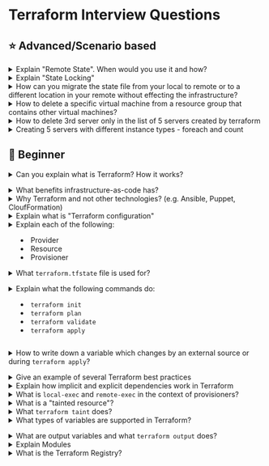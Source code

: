 # Terraform Interview Questions

## :star: Advanced/Scenario based

<details>
<summary>Explain "Remote State". When would you use it and how?</summary><br><b>
</b></details>

<details>
<summary>Explain "State Locking"</summary><br><b>
</b></details>

<details>
<summary>How can you migrate the state file from your local to remote or to a different location in your remote without effecting the infrastructure?</summary><br>
  
- Manually move the state file to desired location
- Modify the code for the remote backend to point to the new location
  ```
    terraform { 
      backend "s3" { 
      bucket         = "tfstate-bucket" 
      key            = "terraform.tfstate" 
      region         = "us-east-1" 
      dynamodb_table = "tfstate-lock" 
      } 
    }
  ```
- Run **terraform init** so it's pointing to the new remote backend.
</details>

<details>
<summary>How to delete a specific virtual machine from a resource group that contains other virtual machines?</summary><br>
  
- Use terraform destroy with target option.
  ```terraform destroy -target=aws_instance.my_ec2 ```
</details>

<details>
<summary>How to delete 3rd server only in the list of 5 servers created by terraform</summary><br>

### Scenario 1: Servers created using count

```
resource "aws_instance" "example" {
  count         = 5
  ami           = "ami-xxxxxx"
  instance_type = "t2.micro"
}

```

In this case, Terraform creates 5 instances:

aws_instance.example[0]

aws_instance.example[1]

aws_instance.example[2] ← this is the 3rd one

aws_instance.example[3]

aws_instance.example[4]

**Option A:** Manually taint & destroy just that one
```
terraform destroy -target=aws_instance.example[2]
```
This destroys the instance, but Terraform will recreate it on the next apply unless the count is reduced or indexed differently.

**Option B:** Replace count with for_each for more control

Instead of using `count`, switch to `for_each` so you can skip specific instances.

```
locals {
  server_ids = [1, 2, 3, 4, 5]
  filtered_servers = [for id in local.server_ids : id if id != 3]
}

resource "aws_instance" "example" {
  for_each      = toset(local.filtered_servers)
  ami           = "ami-xxxxxx"
  instance_type = "t2.micro"
  tags = {
    Name = "server-${each.key}"
  }
}

```

Now the server with ID 3 is skipped/deleted.

Then run:

```
terraform apply
```

Terraform will destroy only the one matching the removed key (3).

### Scenario 2: Servers created using for_each (already)

If you're already using for_each, simply remove the key that corresponds to the 3rd server.

**Summary**
|  Approach	  |    Pros    |  	Cons  |
| ----------- | ---------- | --------- |
| destroy -target=resource[index] |	Fast, targeted	| Will be recreated unless logic changes |
| for_each with conditional exclude	| Proper Terraform way	| Requires some refactoring |
| Reduce count (from 5 to 4)	| Simple	| Deletes the last server, not index 2 |

</details>
<details>
  
<summary>Creating 5 servers with different instance types - foreach and count</summary><br>

To create Multiple AWS resources with different set of configurations - like using Count & ForEach together

**variables.tf**
```
variable "configuration" {
  description = "The total configuration, List of Objects/Dictionary"
  default = [{}]
}

```

**dev-variables.tfvars**
```
configuration = [
  {
    "application_name" : "GritfyApp-dev",
    "ami" : "ami-09e67e426f25ce0d7",
    "no_of_instances" : "2",
    "instance_type" : "t2.medium",
    "subnet_id" : "subnet-0f4f294d8404946eb",
    "vpc_security_group_ids" : ["sg-0d15a4cac0567478c","sg-0d8749c35f7439f3e"]
  },
  {
    "application_name" : "GrityWeb-dev",
    "ami" : "ami-0747bdcabd34c712a",
    "instance_type" : "t2.medium",
    "no_of_instances" : "1"
    "subnet_id" : "subnet-0f4f294d8404946eb"
    "vpc_security_group_ids" : ["sg-0d15a4cac0567478c"]
  },
  {
    "application_name" : "OpsGrit-dev",
    "ami" : "ami-0747bdcabd34c712a",
    "instance_type" : "t3.micro",
    "no_of_instances" : "3"
    "subnet_id" : "subnet-0f4f294d8404946eb"
    "vpc_security_group_ids" : ["sg-0d15a4cac0567478c"]
  }
  
]
```

**main.tf**
```
provider "aws" {
  region = "us-east-1"
  profile = "personal"

}

locals {
  serverconfig = [
    for srv in var.configuration : [
      for i in range(1, srv.no_of_instances+1) : {
        instance_name = "${srv.application_name}-${i}"
        instance_type = srv.instance_type
        subnet_id   = srv.subnet_id
        ami = srv.ami
        security_groups = srv.vpc_security_group_ids
      }
    ]
  ]
}

// We need to Flatten it before using it
locals {
  instances = flatten(local.serverconfig)
}

resource "aws_instance" "web" {

  for_each = {for server in local.instances: server.instance_name =>  server}
  
  ami           = each.value.ami
  instance_type = each.value.instance_type
  vpc_security_group_ids = each.value.security_groups
  user_data = <<EOF
#!/bin/bash
echo "Copying the SSH Key to the remote server"
echo -e "******" >> /home/ubuntu/.ssh/authorized_keys

echo "Changing the hostname to ${each.value.instance_name}"
hostname ${each.value.instance_name}
echo "${each.value.instance_name}" > /etc/hostname

EOF
  subnet_id = each.value.subnet_id
  tags = {
    Name = "${each.value.instance_name}"
  }
}

output "instances" {
  value       = "${aws_instance.web}"
  description = "All Machine details"
}
```

</details>




## :baby: Beginner

<details>
<summary>Can you explain what is Terraform? How it works?</summary><br><b>

Read [here](https://www.terraform.io/intro/index.html#what-is-terraform-)
</b></details>

<details>
<summary>What benefits infrastructure-as-code has?</summary><br><b>

- fully automated process of provisioning, modifying and deleting your infrastructure
- version control for your infrastructure which allows you to quickly rollback to previous versions
- validate infrastructure quality and stability with automated tests and code reviews
- makes infrastructure tasks less repetitive
</b></details>

<details>
<summary>Why Terraform and not other technologies? (e.g. Ansible, Puppet, CloufFormation)</summary><br><b>

A common *wrong* answer is to say that Ansible and Puppet are configuration management tools
and Terraform is a provisioning tool. While technically true, it doesn't mean Ansible and Puppet can't
be used for provisioning infrastructure. Also, it doesn't explain why Terraform should be used over
CloudFormation if at all.

The benefits of Terraform over the other tools:

  * It follows the immutable infrastructure approach which has benefits like avoiding a configuration drift over time
  * Ansible and Puppet are more procedural (you mention what to execute in each step) and Terraform is declarative since you describe the overall desired state and not per resource or task. You can give the example of going from 1 to 2 servers in each tool. In Terraform you specify 2, in Ansible and puppet you have to only provision 1 additional server so you need to explicitly make sure you provision only another one server.
</b></details>

<details>
<summary>Explain what is "Terraform configuration"</summary><br>

A Terraform configuration is a set of files that define the desired state of your infrastructure, including resources like virtual machines, networks, and databases. These files, written in HashiCorp Configuration Language (HCL), describe what infrastructure you want, not how to build it, allowing Terraform to handle the provisioning process. 

**Key Components of a Terraform Configuration:**

- **Provider Block:**
Specifies the cloud provider (e.g., AWS, Azure, Google Cloud) or service Terraform will interact with. 
- **Resource Block:**
Defines the specific infrastructure components you want to create or manage, such as EC2 instances, databases, or storage volumes. 
- **Variables:**
Allow you to parameterize your configuration, making it reusable across different environments or deployments. 
- **Outputs:**
Define values that can be accessed after the infrastructure is provisioned, like a public IP address or a database endpoint. 
- **Modules:**
Reusable collections of resources that encapsulate common infrastructure patterns, promoting code organization and best practices. 
- **State Files:**
Terraform maintains a state file that tracks the current state of your infrastructure, ensuring that future changes are applied correctly. 
- **Declarative Approach:**
Terraform configurations are declarative, meaning you describe the desired end state of your infrastructure rather than writing a series of commands to create each resource. This approach simplifies infrastructure management and allows Terraform to optimize the provisioning process.

</details>

<details>
<summary>Explain each of the following:

  * Provider
  * Resource
  * Provisioner

</summary><br>

- **Provider:**
  - A provider is the foundation of infrastructure management. It's the entity (often a cloud platform or virtualization system) that owns and controls the underlying infrastructure.
  - It provides an API or interface that allows users to request and manage resources.
  - Examples include:
      - **Cloud Providers:** AWS, Azure, Google Cloud, DigitalOcean, etc.
      - **Virtualization Platforms:** VMware, VirtualBox.
      - **Configuration Management Systems:** Chef, Puppet, Ansible. 
- **Resource:**
  - A resource is a specific piece of infrastructure that is created and managed through a provider.
  - It represents a tangible or virtual component of your infrastructure.
  - Examples include:
      - **Compute Instances:** Virtual machines, containers.
      - **Networking:** Virtual networks, load balancers, firewalls.
      - **Storage:** Block storage volumes, object storage buckets.
      - **Databases:** Managed database instances.
  - Resources are defined and configured within your infrastructure code (e.g., Terraform configuration, CloudFormation templates). 
- **Provisioner:**
  - A provisioner is a mechanism used to configure or set up resources after they have been created by a provider.
  - It typically involves running scripts, installing software, or configuring settings on the newly created resource.
  - Provisioners are often used to automate the installation and configuration of applications, databases, or other software on the infrastructure.
  - Examples include:
      - **Terraform Provisioners:** Shell, Puppet, Chef, Ansible.
      - **CloudInit:** Used for initial configuration of cloud instances.
      - **Ansible Playbooks:** Executed on remote hosts for configuration management.
  - Provisioners can be used to perform tasks like:
  - Installing web servers (e.g., Apache, Nginx).
  - Configuring databases (e.g., MySQL, PostgreSQL).
  - Deploying application code.
  - Setting up monitoring agents. 
</details>

<details>
<summary>What <code>terraform.tfstate</code> file is used for?</summary><br><b> 

It keeps track of the IDs of created resources so that Terraform knows what it is managing.
</b></details>

<details>
<summary>Explain what the following commands do:

  * <code>terraform init</code>
  * <code>terraform plan</code>
  * <code>terraform validate</code>
  * <code>terraform apply</code>
</summary><br><b>

<code>terraform init</code> scans your code to figure which providers are you using and download them.
<code>terraform plan</code> will let you see what terraform is about to do before actually doing it.
<code>terraform apply</code> will provision the resources specified in the .tf files.
</b></details>

<details>
<summary>How to write down a variable which changes by an external source or during <code>terraform apply</code>?</summary><br><b>

You use it this way: <code>variable “my_var” {}</code>
</b></details>

<details>
<summary>Give an example of several Terraform best practices</summary><br>

Several Terraform best practices include using `remote state with locking`, `organizing code into modules`, `using input variables and outputs`, `implementing CI/CD pipelines`, and testing thoroughly. These practices enhance collaboration, code reusability, maintainability, and security in infrastructure automation. 

- **Remote State Management & Locking:**

Local state files are prone to errors, especially in team environments. Remote state, stored in a central location (like S3, Azure Blob Storage, or Terraform Cloud), enables collaboration and prevents state corruption due to concurrent access. State locking prevents multiple users from making changes simultaneously, ensuring consistency.

```
    terraform {
      backend "s3" {
        bucket = "your-terraform-state-bucket"
        key    = "path/to/your/terraform.tfstate"
        region = "your-aws-region"
        encrypt = true
        lock_table = "your-dynamodb-lock-table"
      }
    }
```

- **Modularization:**

Breaking down your infrastructure into reusable modules improves code organization, reduces redundancy, and enhances maintainability. Modules encapsulate specific infrastructure components and can be reused across different projects or environments.

```
    # Example module structure
    modules/network/main.tf
    modules/network/variables.tf
    modules/network/outputs.tf
```
</details>

<details>
<summary>Explain how implicit and explicit dependencies work in Terraform</summary><br>

Implicit dependencies are automatically detected by Terraform when one resource references another resource's attributes. Explicit dependencies are manually defined using the `depends_on` meta-argument when the relationship isn't directly apparent from attribute references. 

**Implicit dependency:**

- Terraform automatically infers dependencies when one resource uses the output of another resource. 
- For example, if a virtual machine instance references a virtual network's ID, Terraform understands that the virtual network must be created before the instance. 
- This is because the virtual network's ID is an attribute of the virtual network resource, and the instance needs that ID to be created. 
- Terraform handles these implicit dependencies by creating a dependency graph and ensuring resources are created or updated in the correct order. 

- **Explicit dependency:**

```
resource "aws_instance" "server" {
  # ... server configuration ...
}

resource "aws_instance" "client" {
  depends_on = [aws_instance.server]
  # ... client configuration ...
}
```
</details>

<details>
<summary>What is <code>local-exec</code> and <code>remote-exec</code> in the context of provisioners?</summary><br>

In Terraform, **provisioners** are used to execute scripts or commands on **local or remote machines** as part of the resource lifecycle (typically after creation).

---

### ✅ `local-exec` Provisioner

- Executes a **command on the machine running Terraform** (e.g., developer laptop or CI/CD runner).
- Useful for:
  - Running local scripts or shell commands
  - Calling CLI tools (`aws`, `gcloud`, `kubectl`, etc.)
  - Sending notifications (Slack, email)
  - Writing output to a file

#### Example:

```hcl
resource "aws_instance" "web" {
  ami           = "ami-123456"
  instance_type = "t2.micro"

  provisioner "local-exec" {
    command = "echo ${self.public_ip} >> ip_list.txt"
  }
}
```

### ✅ `remote-exec` Provisioner

- Executes **commands on the remote machine** (e.g., EC2, VM) over SSH (Linux) or WinRM (Windows).
- Useful for:
  - Installing software
  - Bootstrapping the instance
  - Configuring services after provisioning

#### Example:

```hcl
resource "aws_instance" "web" {
  ami           = "ami-123456"
  instance_type = "t2.micro"

  connection {
    type        = "ssh"
    user        = "ec2-user"
    private_key = file("~/.ssh/id_rsa")
    host        = self.public_ip
  }

  provisioner "remote-exec" {
    inline = [
      "sudo yum update -y",
      "sudo yum install nginx -y"
    ]
  }
}
```

</details>

<details>
<summary>What is a "tainted resource"?</summary><br>

In **Terraform**, a **tainted resource** is a resource that has been **marked for destruction and recreation** during the next `terraform apply`. This is typically done when the resource is still in the Terraform state file, but something about it is considered invalid, broken, or outdated.

---

### 🔧 Why Use a Tainted Resource?

You might taint a resource when:
- The resource is **unhealthy**, misconfigured, or failed after creation.
- You want to **force its recreation** without deleting it manually.
- A **partial change** happened outside Terraform and you need to refresh it.

---

### 🛠️ How to Taint and Untaint

#### ✅ Taint a resource:
```bash
terraform taint <resource_type>.<resource_name>
```

**Example**
```
terraform taint aws_instance.web_server
```

#### ✅ Untaint a resource:
```
terraform untaint <resource_type>.<resource_name>
```
**Example**
```
terraform taint aws_instance.web_server
```
</details>

<details>
<summary>What <code>terraform taint</code> does?</summary><br>

  The `terraform taint` command is used to manually mark a Terraform-managed resource for recreation during the next `terraform apply`. When you taint a resource, the resource is marked as tainted.

  At the next `terraform appy`, the resource will be deleted and created.
</details>

<details>
<summary>What types of variables are supported in Terraform?</summary><br><b>

String
Integer
Map
List
</b></details>

<details>
<summary>What are output variables and what <code>terraform output</code> does?</summary><br>

Output values make information about your infrastructure available on the command line, and can expose information for other Terraform configurations to use. Output values are similar to return values in programming languages.

**Output values have several uses:**

- A child module can use outputs to expose a subset of its resource attributes to a parent module.
- A root module can use outputs to print certain values in the CLI output after running `terraform apply`.
- When using remote state, root module outputs can be accessed by other configurations via a terraform_remote_state data source.

**Declaring an Output Value**

```
output "instance_ip_addr" {
  value = aws_instance.server.private_ip
}

```
</details>

<details>
<summary>Explain Modules</summary>

A Terraform module is a collection of standard configuration files in a dedicated directory. Terraform modules encapsulate groups of resources dedicated to one task, reducing the amount of code you have to develop for similar infrastructure components.

A typical module can look like this:

```
.
├── main.tf
├── outputs.tf
├── README.md
└── variables.tf
```
</details>

<details>
<summary>What is the Terraform Registry?</summary><br><b>
</b></details>
